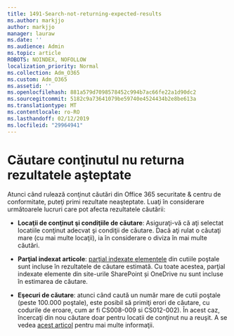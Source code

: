```yaml
---
title: 1491-Search-not-returning-expected-results
ms.author: markjjo
author: markjjo
manager: lauraw
ms.date: ''
ms.audience: Admin
ms.topic: article
ROBOTS: NOINDEX, NOFOLLOW
localization_priority: Normal
ms.collection: Adm_O365
ms.custom: Adm_O365
ms.assetid: ''
ms.openlocfilehash: 881a579d7098578452c994b7ac66fe22a1d90dc2
ms.sourcegitcommit: 5182c9a73641079be59740e4524434b2e8be613a
ms.translationtype: MT
ms.contentlocale: ro-RO
ms.lasthandoff: 02/12/2019
ms.locfileid: "29964941"
---
```

# <a name="content-search-not-returning-expected-results"></a>Căutare conţinutul nu returna rezultatele aşteptate

Atunci când rulează conţinut căutări din Office 365 securitate & centru de conformitate, puteţi primi rezultate neaşteptate. Luaţi în considerare următoarele lucruri care pot afecta rezultatele căutării:

- **Locaţii de conţinut şi condiţiile de căutare**: Asiguraţi-vă că aţi selectat locatiile conţinut adecvat şi condiţii de căutare. Dacă aţi rulat o căutaţi mare (cu mai multe locaţii), ia în considerare o diviza în mai multe căutări.

- **Parţial indexat articole**: [parţial indexate elementele](https://docs.microsoft.com/office365/securitycompliance/partially-indexed-items-in-content-search) din cutiile poştale sunt incluse în rezultatele de căutare estimată. Cu toate acestea, parţial indexate elemente din site-urile SharePoint și OneDrive nu sunt incluse în estimarea de căutare.

- **Eşecuri de căutare**: atunci când caută un număr mare de cutii poştale (peste 100.000 poştale), este posibil să primiţi erori de căutare, cu codurile de eroare, cum ar fi CS008-009 si CS012-002). În acest caz, încercaţi din nou căutare doar pentru locatii de conţinut nu a reuşit. A se vedea [acest articol](https://docs.microsoft.com/office365/securitycompliance/retry-failed-content-search) pentru mai multe informaţii.
